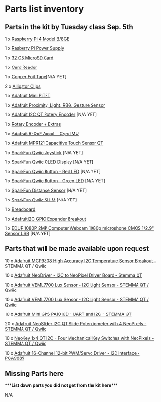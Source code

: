 # Parts list inventory

## Parts in the kit by Tuesday class Sep. 5th

1 x [Raspberry Pi 4 Model B/8GB](https://www.adafruit.com/product/3775)

1 x [Rasberry Pi Power Supply](https://www.pishop.us/product/raspberry-pi-15w-power-supply-eu-black/)

1 x [32 GB MicroSD Card](https://www.bhphotovideo.com/c/product/1375051-REG/sandisk_sdsqxaf_032g_gn6ma_extreme_microsd_32gb.html)

1 x [Card Reader](https://www.bhphotovideo.com/c/product/751120-REG/Iogear_GFR204SD_10_in_1_USB_2_0_SD_MicroSD_MMC.html)

1 x [Copper Foil Tape](https://www.amazon.com/Conductive-Shielding-Repellent-Electrical-Grounding/dp/B0741ZRP4W/ref=sr_1_5?dchild=1&keywords=conductive+copper+tape&qid=1628142003&sr=8-5)[N/A YET]

2 x [Alligator Clips](https://www.amazon.com/WGGE-WG-026-Pieces-Colors-Alligator/dp/B06ZXSCLDH/ref=sr_1_3)

1 x [Adafruit Mini PiTFT](https://www.adafruit.com/product/4393)

1 x [Adafruit Proximity, Light, RBG, Gesture Sensor](https://www.adafruit.com/product/3595)

1 x [Adafruit I2C QT Rotery Encoder](https://www.adafruit.com/product/4991) [N/A YET] 

1 x [Rotary Encoder + Extras](https://www.adafruit.com/product/377)

1 x [Adafruit 6-DoF Accel + Gyro IMU](https://www.adafruit.com/product/4503)

1 x [Adafruit MPR121 Capacitive Touch Sensor QT](https://www.adafruit.com/product/4830)

1 x [SparkFun Qwiic Joystick](https://www.sparkfun.com/products/15168) [N/A YET] 

1 x [SparkFun Qwiic OLED Display](https://www.sparkfun.com/products/17153) [N/A YET] 

1 x [SparkFun Qwiic Button - Red LED](https://www.sparkfun.com/products/15932) [N/A YET] 

1 x [SparkFun Qwiic Button - Green LED](https://www.sparkfun.com/products/16842) [N/A YET] 

1 x [SparkFun Distance Sensor](https://www.sparkfun.com/products/15177) [N/A YET] 

1 x [SparkFun Qwiic SHIM](https://www.sparkfun.com/products/15794) [N/A YET] 

1 x [Breadboard](https://www.adafruit.com/product/4539)

1 x [AdafruitI2C GPIO Expander Breakout](https://www.adafruit.com/product/5545)

1 x [EDUP 1080P 2MP Computer Webcam 1080p microphone CMOS 1/2.9" Sensor USB](https://www.alibaba.com/product-detail/EDUP-1080P-2MP-Computer-Webcam-1080p_1600269604427.html)  [N/A YET]



## Parts that will be made available upon request

10 x [Adafruit MCP9808 High Accuracy I2C Temperature Sensor Breakout - STEMMA QT / Qwiic](https://www.adafruit.com/product/5027)

10 x [Adafruit NeoDriver - I2C to NeoPixel Driver Board - Stemma QT](https://www.adafruit.com/product/5766)

10 x [Adafruit VEML7700 Lux Sensor - I2C Light Sensor - STEMMA QT / Qwiic](https://www.adafruit.com/product/4162)

10 x [Adafruit VEML7700 Lux Sensor - I2C Light Sensor - STEMMA QT / Qwiic](https://www.adafruit.com/product/4162)

10 x [Adafruit Mini GPS PA1010D - UART and I2C - STEMMA QT](https://www.adafruit.com/product/4415)

20 x [Adafruit NeoSlider I2C QT Slide Potentiometer with 4 NeoPixels - STEMMA QT / Qwiic](https://www.adafruit.com/product/5295) 

10 x [NeoKey 1x4 QT I2C - Four Mechanical Key Switches with NeoPixels - STEMMA QT / Qwiic](https://www.adafruit.com/product/4980)

10 x [Adafruit 16-Channel 12-bit PWM/Servo Driver - I2C interface - PCA9685](https://www.adafruit.com/product/815)


## Missing Parts here
\*\*\***List down parts you did not get from the kit here**\*\*\*

N/A